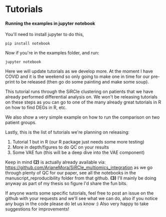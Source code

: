 # Tutorials

#### Running the examples in jupyter notebook

You'll need to install jupyter to do this, 
```
pip install notebook
```

Now if you're in the examples folder, and run:
```
jupyter notebook
```

Here we will update tutorials as we develop more. At the moment I have COVID and it is the weekend so only going to make 
one in time for our pre-print to be released (then go do some painting and make some soup).  

This tutorial runs through the SiRCle clustering on patients that we have already performed differential analysis on.
We won't be releasing tutorials on these steps as you can go to one of the many already great tutorials in R on how
 to find DEGs in R, etc.  

We also show a very simple example on how to run the comparison on two patient groups.

Lastly, this is the list of tutorials we're planning on releasing:  

1. Tutorial 1 but in R (our R package just needs some more testing)  
2. More in depth/figures to do QC on your results   
3. Some VAE fun (this will be a deep dive into the VAE component)  

Keep in mind **(2)** is actually already available via: https://github.com/ArianeMora/SiRCle_multiomics_integration as we 
go through plenty of QC for our paper, see all the notebooks in the manuscript_reproducibility folder from that github.
**(3)** I'll mainly be doing anyway as part of my thesis so figure I'd share the fun bits.   

If anyone wants some specific tutorials, feel free to post an issue on the github with 
your requests and we'll see what we can do, also if you notice any bugs in the code please do let us know :) 
Also very happy to take suggestions for improvements!  